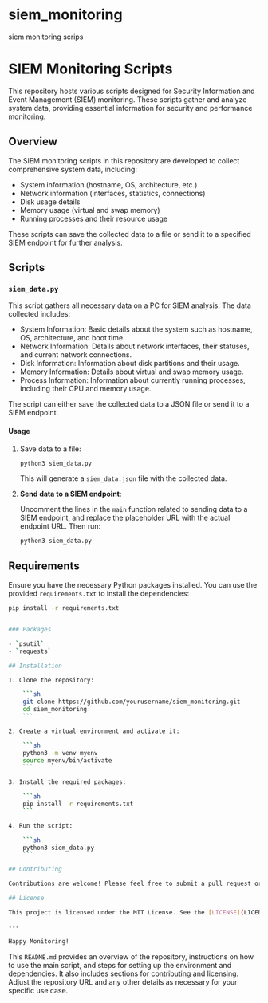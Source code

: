 # siem_monitoring
siem monitoring scrips


# SIEM Monitoring Scripts

This repository hosts various scripts designed for Security Information and Event Management (SIEM) monitoring. These scripts gather and analyze system data, providing essential information for security and performance monitoring.

## Overview

The SIEM monitoring scripts in this repository are developed to collect comprehensive system data, including:

- System information (hostname, OS, architecture, etc.)
- Network information (interfaces, statistics, connections)
- Disk usage details
- Memory usage (virtual and swap memory)
- Running processes and their resource usage

These scripts can save the collected data to a file or send it to a specified SIEM endpoint for further analysis.

## Scripts

### `siem_data.py`

This script gathers all necessary data on a PC for SIEM analysis. The data collected includes:

- System Information: Basic details about the system such as hostname, OS, architecture, and boot time.
- Network Information: Details about network interfaces, their statuses, and current network connections.
- Disk Information: Information about disk partitions and their usage.
- Memory Information: Details about virtual and swap memory usage.
- Process Information: Information about currently running processes, including their CPU and memory usage.

The script can either save the collected data to a JSON file or send it to a SIEM endpoint.

#### Usage

1. Save data to a file:

    ```sh
    python3 siem_data.py
    ```

    This will generate a `siem_data.json` file with the collected data.

2. **Send data to a SIEM endpoint**:

    Uncomment the lines in the `main` function related to sending data to a SIEM endpoint, and replace the placeholder URL with the actual endpoint URL. Then run:

    ```sh
    python3 siem_data.py
    ```

## Requirements

Ensure you have the necessary Python packages installed. You can use the provided `requirements.txt` to install the dependencies:

```sh
pip install -r requirements.txt


### Packages

- `psutil`
- `requests`

## Installation

1. Clone the repository:

    ```sh
    git clone https://github.com/yourusername/siem_monitoring.git
    cd siem_monitoring
    ```

2. Create a virtual environment and activate it:

    ```sh
    python3 -m venv myenv
    source myenv/bin/activate
    ```

3. Install the required packages:

    ```sh
    pip install -r requirements.txt
    ```

4. Run the script:

    ```sh
    python3 siem_data.py
    ```

## Contributing

Contributions are welcome! Please feel free to submit a pull request or open an issue if you have any suggestions or improvements.

## License

This project is licensed under the MIT License. See the [LICENSE](LICENSE) file for details.

---

Happy Monitoring!
```

This `README.md` provides an overview of the repository, instructions on how to use the main script, 
and steps for setting up the environment and dependencies. It also includes sections for contributing and licensing. Adjust the repository URL and any other details as necessary for your specific use case.

